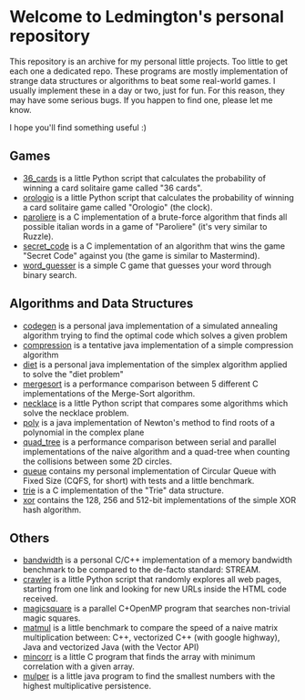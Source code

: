 # Welcome to Ledmington's personal repository
This repository is an archive for my personal little projects. Too little to get each one a dedicated repo. These programs are mostly implementation of strange data structures or algorithms to beat some real-world games. I usually implement these in a day or two, just for fun. For this reason, they may have some serious bugs. If you happen to find one, please let me know.

I hope you'll find something useful :)

## Games
- [36_cards](https://github.com/Ledmington/personal/tree/main/36_cards) is a little Python script that calculates the probability of winning a card solitaire game called "36 cards".
- [orologio](https://github.com/Ledmington/personal/tree/main/orologio) is a little Python script that calculates the probability of winning a card solitaire game called "Orologio" (the clock).
- [paroliere](https://github.com/Ledmington/personal/tree/main/paroliere) is a C implementation of a brute-force algorithm that finds all possible italian words in a game of "Paroliere" (it's very similar to Ruzzle).
- [secret_code](https://github.com/Ledmington/personal/tree/main/secret_code) is a C implementation of an algorithm that wins the game "Secret Code" against you (the game is similar to Mastermind).
- [word_guesser](https://github.com/Ledmington/personal/tree/main/word_guesser) is a simple C game that guesses your word through binary search.

## Algorithms and Data Structures
- [codegen](https://github.com/Ledmington/personal/tree/main/codegen) is a personal java implementation of a simulated annealing algorithm trying to find the optimal code which solves a given problem
- [compression](https://github.com/Ledmington/personal/tree/main/compression) is a tentative java implementation of a simple compression algorithm
- [diet](https://github.com/Ledmington/personal/tree/main/diet) is a personal java implementation of the simplex algorithm applied to solve the "diet problem"
- [mergesort](https://github.com/Ledmington/personal/tree/main/mergesort) is a performance comparison between 5 different C implementations of the Merge-Sort algorithm.
- [necklace](https://github.com/Ledmington/personal/tree/main/necklace) is a little Python script that compares some algorithms which solve the necklace problem.
- [poly](https://github.com/Ledmington/personal/tree/main/poly) is a java implementation of Newton's method to find roots of a polynomial in the complex plane
- [quad_tree](https://github.com/Ledmington/personal/tree/main/quad-tree) is a performance comparison between serial and parallel implementations of the naive algorithm and a quad-tree when counting the collisions between some 2D circles.
- [queue](https://github.com/Ledmington/personal/tree/main/queue) contains my personal implementation of Circular Queue with Fixed Size (CQFS, for short) with tests and a little benchmark.
- [trie](https://github.com/Ledmington/personal/tree/main/trie) is a C implementation of the "Trie" data structure.
- [xor](https://github.com/Ledmington/personal/tree/main/xor) contains the 128, 256 and 512-bit implementations of the simple XOR hash algorithm.

## Others
- [bandwidth](https://github.com/Ledmington/personal/tree/main/bandwidth) is a personal C/C++ implementation of a memory bandwidth benchmark to be compared to the de-facto standard: STREAM.
- [crawler](https://github.com/Ledmington/personal/tree/main/crawler) is a little Python script that randomly explores all web pages, starting from one link and looking for new URLs inside the HTML code received.
- [magicsquare](https://github.com/Ledmington/personal/tree/main/magicsquare) is a parallel C+OpenMP program that searches non-trivial magic squares.
- [matmul](https://github.com/Ledmington/personal/tree/main/matmul) is a little benchmark to compare the speed of a naive matrix multiplication between: C++, vectorized C++ (with google highway), Java and vectorized Java (with the Vector API)
- [mincorr](https://github.com/Ledmington/personal/tree/main/mincorr) is a little C program that finds the array with minimum correlation with a given array.
- [mulper](https://github.com/Ledmington/personal/tree/main/mulper) is a little java program to find the smallest numbers with the highest multiplicative persistence.
